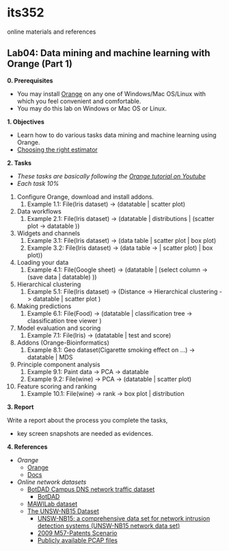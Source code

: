# its352
online materials and references

## Lab04: Data mining and machine learning with Orange (Part 1)
**0. Prerequisites**

* You may install [Orange](https://orange.biolab.si/) on any one of Windows/Mac OS/Linux with which you feel convenient and comfortable.
* You may do this lab on Windows or Mac OS or Linux.

**1. Objectives**

* Learn how to do various tasks data mining and machine learning using Orange.
* [Choosing the right estimator](https://scikit-learn.org/stable/tutorial/machine_learning_map/index.html)

**2. Tasks**

* *These tasks are basically following the [Orange tutorial on  Youtube](https://www.youtube.com/watch?v=HXjnDIgGDuI&list=PLmNPvQr9Tf-ZSDLwOzxpvY-HrE0yv-8Fy)*
* *Each task 10%*

1. Configure Orange, download and install addons.
   1. Example 1.1: File(Iris dataset) -> (datatable | scatter plot)
2. Data workflows
   1. Example 2.1: File(Iris dataset) -> (datatable | distributions | (scatter plot -> datatable ))
3. Widgets and channels
   1. Example 3.1: File(Iris dataset) -> (data table | scatter plot | box plot)
   2. Example 3.2: File(Iris dataset) -> (data table -> | scatter plot) | box plot))
4. Loading your data
   1. Example 4.1: File(Google sheet) -> (datatable | (select column ->(save data | datatable) ))
5. Hierarchical clustering
   1. Example 5.1: File(Iris dataset) -> (Distance -> Hierarchical clustering -> datatable | scatter plot )
6. Making predictions
   1. Example 6.1: File(Food) -> (datatable | classification tree -> classification tree viewer )
7. Model evaluation and scoring
   1. Example 7.1: File(Iris) -> (datatable | test and score)
8. Addons (Orange-Bioinformatics)
   1. Example 8.1: Geo dataset(Cigarette smoking effect on ...) -> datatable | MDS
9.  Principle component analysis
    1. Example 9.1: Paint data -> PCA -> datatable
    2. Example 9.2: File(wine) -> PCA -> (datatable | scatter plot)
10. Feature scoring and ranking
    1.  Example 10.1: File(wine) -> rank -> box plot | distribution



**3. Report**

Write a report about the process you complete the tasks, 
* key screen snapshots are needed as evidences.


**4. References**

* _Orange_
  * [Orange](https://orange.biolab.si/)
  * [Docs](https://orange.biolab.si/docs/)
* _Online network datasets_
  * [BotDAD Campus DNS network traffic dataset](https://data.mendeley.com/datasets/zh3wnddzxy/2)
    * [BotDAD](https://github.com/mannirulz/BotDAD)
  * [MAWILab dataset](http://www.fukuda-lab.org/mawilab/index.html)
  * [The UNSW-NB15 Dataset](https://www.unsw.adfa.edu.au/unsw-canberra-cyber/cybersecurity/ADFA-NB15-Datasets/)
    * [UNSW-NB15: a comprehensive data set for network intrusion detection systems (UNSW-NB15 network data set)](https://ieeexplore.ieee.org/document/7348942)
    * [2009 M57-Patents Scenario](https://digitalcorpora.org/corpora/scenarios/m57-patents-scenario)
    * [Publicly available PCAP files](https://www.netresec.com/index.ashx?page=PcapFiles)